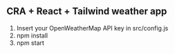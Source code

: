 CRA + React + Tailwind weather app
----------------------------------
1. Insert your OpenWeatherMap API key in src/config.js
2. npm install
3. npm start
